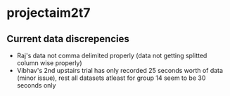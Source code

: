 # projectaim2t7
<h2>Current data discrepencies</h2>

* Raj's data not comma delimited properly (data not getting splitted column wise properly)
* Vibhav's 2nd upstairs trial has only recorded 25 seconds worth of data (minor issue), rest all datasets atleast for group 14 seem to be 30 seconds only
